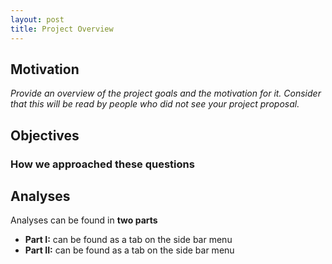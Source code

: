 ```yaml
---
layout: post
title: Project Overview
---
```


## Motivation

*Provide an overview of the project goals and the motivation for it. Consider that this will be read by people who did not see your project proposal.*


## Objectives

### How we approached these questions


## Analyses
Analyses can be found in **two parts**

* **Part I:** can be found as a tab on the side bar menu
* **Part II:** can be found as a tab on the side bar menu
